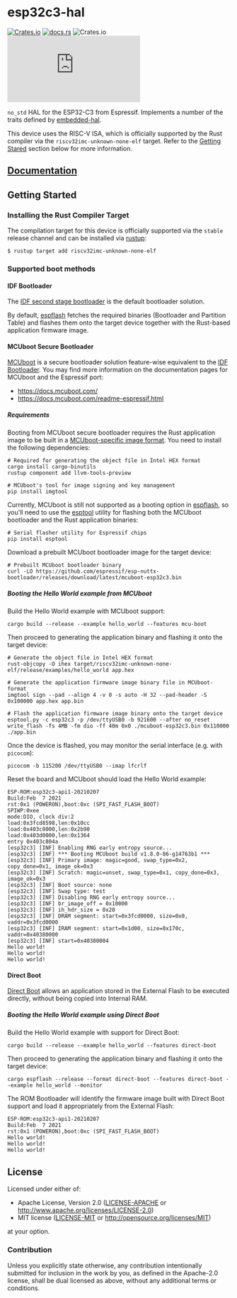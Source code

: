 # esp32c3-hal

[![Crates.io](https://img.shields.io/crates/v/esp32c3-hal?labelColor=1C2C2E&color=C96329&logo=Rust&style=flat-square)](https://crates.io/crates/esp32c3-hal)
[![docs.rs](https://img.shields.io/docsrs/esp32c3-hal?labelColor=1C2C2E&color=C96329&logo=rust&style=flat-square)](https://docs.rs/esp32c3-hal)
![Crates.io](https://img.shields.io/crates/l/esp32c3-hal?labelColor=1C2C2E&style=flat-square)
[![Matrix](https://img.shields.io/matrix/esp-rs:matrix.org?label=join%20matrix&labelColor=1C2C2E&color=BEC5C9&logo=matrix&style=flat-square)](https://matrix.to/#/#esp-rs:matrix.org)

`no_std` HAL for the ESP32-C3 from Espressif. Implements a number of the traits defined by [embedded-hal](https://github.com/rust-embedded/embedded-hal).

This device uses the RISC-V ISA, which is officially supported by the Rust compiler via the `riscv32imc-unknown-none-elf` target. Refer to the [Getting Stared](#getting-started) section below for more information.

## [Documentation]

[documentation]: https://docs.rs/esp32c3-hal/

## Getting Started

### Installing the Rust Compiler Target

The compilation target for this device is officially supported via the `stable` release channel and can be installed via [rustup](https://rustup.rs/):

```shell
$ rustup target add riscv32imc-unknown-none-elf
```

### Supported boot methods

#### IDF Bootloader

The [IDF second stage bootloader](https://docs.espressif.com/projects/esp-idf/en/latest/esp32c3/api-guides/startup.html#second-stage-bootloader) is the default bootloader solution.

By default, [espflash](https://github.com/esp-rs/espflash) fetches the required binaries (Bootloader and Partition Table) and flashes them onto the target device together with the Rust-based application firmware image.

#### MCUboot Secure Bootloader

[MCUboot](https://github.com/mcu-tools/mcuboot) is a secure bootloader solution feature-wise equivalent to the [IDF Bootloader](#idf-bootloader).
You may find more information on the documentation pages for MCUboot and the Espressif port:
- https://docs.mcuboot.com/
- https://docs.mcuboot.com/readme-espressif.html

##### Requirements

Booting from MCUboot secure bootloader requires the Rust application image to be built in a [MCUboot-specific image format](https://docs.mcuboot.com/design.html#image-format). You need to install the following dependencies:

```shell
# Required for generating the object file in Intel HEX format
cargo install cargo-binutils
rustup component add llvm-tools-preview

# MCUboot's tool for image signing and key management
pip install imgtool
```

Currently, MCUboot is still not supported as a booting option in [espflash](https://github.com/esp-rs/espflash/issues/267), so you'll need to use the [esptool](https://github.com/espressif/esptool) utility for flashing both the MCUboot bootloader and the Rust application binaries:

```shell
# Serial flasher utility for Espressif chips
pip install esptool
```

Download a prebuilt MCUboot bootloader image for the target device:

```shell
# Prebuilt MCUboot bootloader binary
curl -LO https://github.com/espressif/esp-nuttx-bootloader/releases/download/latest/mcuboot-esp32c3.bin
```

##### Booting the Hello World example from MCUboot

Build the Hello World example with MCUboot support:

```shell
cargo build --release --example hello_world --features mcu-boot
```
Then proceed to generating the application binary and flashing it onto the target device:

```shell
# Generate the object file in Intel HEX format
rust-objcopy -O ihex target/riscv32imc-unknown-none-elf/release/examples/hello_world app.hex

# Generate the application firmware image binary file in MCUboot-format
imgtool sign --pad --align 4 -v 0 -s auto -H 32 --pad-header -S 0x100000 app.hex app.bin

# Flash the application firmware image binary onto the target device
esptool.py -c esp32c3 -p /dev/ttyUSB0 -b 921600 --after no_reset write_flash -fs 4MB -fm dio -ff 40m 0x0 ./mcuboot-esp32c3.bin 0x110000 ./app.bin
```
Once the device is flashed, you may monitor the serial interface (e.g. with `picocom`):

```shell
picocom -b 115200 /dev/ttyUSB0 --imap lfcrlf
```

Reset the board and MCUboot should load the Hello World example:
```shell
ESP-ROM:esp32c3-api1-20210207
Build:Feb  7 2021
rst:0x1 (POWERON),boot:0xc (SPI_FAST_FLASH_BOOT)
SPIWP:0xee
mode:DIO, clock div:2
load:0x3fcd8598,len:0x10cc
load:0x403c8000,len:0x2b90
load:0x403d0000,len:0x1364
entry 0x403c804a
[esp32c3] [INF] Enabling RNG early entropy source...
[esp32c3] [INF] *** Booting MCUboot build v1.8.0-86-g14763b1 ***
[esp32c3] [INF] Primary image: magic=good, swap_type=0x2, copy_done=0x1, image_ok=0x3
[esp32c3] [INF] Scratch: magic=unset, swap_type=0x1, copy_done=0x3, image_ok=0x3
[esp32c3] [INF] Boot source: none
[esp32c3] [INF] Swap type: test
[esp32c3] [INF] Disabling RNG early entropy source...
[esp32c3] [INF] br_image_off = 0x10000
[esp32c3] [INF] ih_hdr_size = 0x20
[esp32c3] [INF] DRAM segment: start=0x3fcd0000, size=0x0, vaddr=0x3fcd0000
[esp32c3] [INF] IRAM segment: start=0x1d00, size=0x170c, vaddr=0x40380000
[esp32c3] [INF] start=0x40380004
Hello world!
Hello world!
Hello world!
```

#### Direct Boot

[Direct Boot](https://github.com/espressif/esp32c3-direct-boot-example#direct-boot-in-esp32-c3) allows an application stored in the External Flash to be executed directly, without being copied into Internal RAM.

##### Booting the Hello World example using Direct Boot

Build the Hello World example with support for Direct Boot:

```shell
cargo build --release --example hello_world --features direct-boot
```

Then proceed to generating the application binary and flashing it onto the target device:

```shell
cargo espflash --release --format direct-boot --features direct-boot --example hello_world --monitor
```

The ROM Bootloader will identify the firmware image built with Direct Boot support and load it appropriately from the External Flash:

```shell
ESP-ROM:esp32c3-api1-20210207
Build:Feb  7 2021
rst:0x1 (POWERON),boot:0xc (SPI_FAST_FLASH_BOOT)
Hello world!
Hello world!
Hello world!
```

## License

Licensed under either of:

- Apache License, Version 2.0 ([LICENSE-APACHE](../LICENSE-APACHE) or http://www.apache.org/licenses/LICENSE-2.0)
- MIT license ([LICENSE-MIT](../LICENSE-MIT) or http://opensource.org/licenses/MIT)

at your option.

### Contribution

Unless you explicitly state otherwise, any contribution intentionally submitted for inclusion in
the work by you, as defined in the Apache-2.0 license, shall be dual licensed as above, without
any additional terms or conditions.

